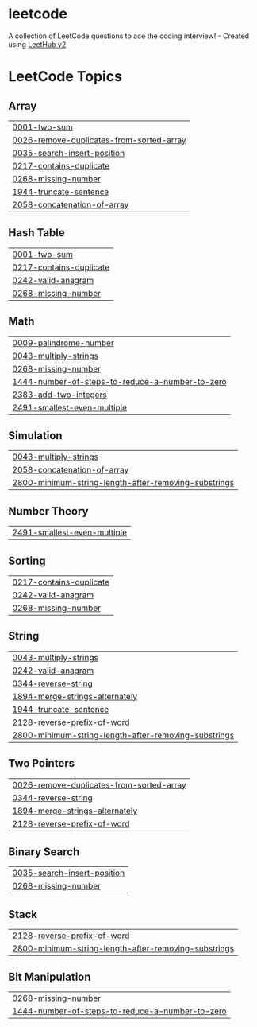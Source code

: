 # leetcode
A collection of LeetCode questions to ace the coding interview! - Created using [LeetHub v2](https://github.com/arunbhardwaj/LeetHub-2.0)

<!---LeetCode Topics Start-->
# LeetCode Topics
## Array
|  |
| ------- |
| [0001-two-sum](https://github.com/muhaammedsuhaib/leetcode/tree/master/0001-two-sum) |
| [0026-remove-duplicates-from-sorted-array](https://github.com/muhaammedsuhaib/leetcode/tree/master/0026-remove-duplicates-from-sorted-array) |
| [0035-search-insert-position](https://github.com/muhaammedsuhaib/leetcode/tree/master/0035-search-insert-position) |
| [0217-contains-duplicate](https://github.com/muhaammedsuhaib/leetcode/tree/master/0217-contains-duplicate) |
| [0268-missing-number](https://github.com/muhaammedsuhaib/leetcode/tree/master/0268-missing-number) |
| [1944-truncate-sentence](https://github.com/muhaammedsuhaib/leetcode/tree/master/1944-truncate-sentence) |
| [2058-concatenation-of-array](https://github.com/muhaammedsuhaib/leetcode/tree/master/2058-concatenation-of-array) |
## Hash Table
|  |
| ------- |
| [0001-two-sum](https://github.com/muhaammedsuhaib/leetcode/tree/master/0001-two-sum) |
| [0217-contains-duplicate](https://github.com/muhaammedsuhaib/leetcode/tree/master/0217-contains-duplicate) |
| [0242-valid-anagram](https://github.com/muhaammedsuhaib/leetcode/tree/master/0242-valid-anagram) |
| [0268-missing-number](https://github.com/muhaammedsuhaib/leetcode/tree/master/0268-missing-number) |
## Math
|  |
| ------- |
| [0009-palindrome-number](https://github.com/muhaammedsuhaib/leetcode/tree/master/0009-palindrome-number) |
| [0043-multiply-strings](https://github.com/muhaammedsuhaib/leetcode/tree/master/0043-multiply-strings) |
| [0268-missing-number](https://github.com/muhaammedsuhaib/leetcode/tree/master/0268-missing-number) |
| [1444-number-of-steps-to-reduce-a-number-to-zero](https://github.com/muhaammedsuhaib/leetcode/tree/master/1444-number-of-steps-to-reduce-a-number-to-zero) |
| [2383-add-two-integers](https://github.com/muhaammedsuhaib/leetcode/tree/master/2383-add-two-integers) |
| [2491-smallest-even-multiple](https://github.com/muhaammedsuhaib/leetcode/tree/master/2491-smallest-even-multiple) |
## Simulation
|  |
| ------- |
| [0043-multiply-strings](https://github.com/muhaammedsuhaib/leetcode/tree/master/0043-multiply-strings) |
| [2058-concatenation-of-array](https://github.com/muhaammedsuhaib/leetcode/tree/master/2058-concatenation-of-array) |
| [2800-minimum-string-length-after-removing-substrings](https://github.com/muhaammedsuhaib/leetcode/tree/master/2800-minimum-string-length-after-removing-substrings) |
## Number Theory
|  |
| ------- |
| [2491-smallest-even-multiple](https://github.com/muhaammedsuhaib/leetcode/tree/master/2491-smallest-even-multiple) |
## Sorting
|  |
| ------- |
| [0217-contains-duplicate](https://github.com/muhaammedsuhaib/leetcode/tree/master/0217-contains-duplicate) |
| [0242-valid-anagram](https://github.com/muhaammedsuhaib/leetcode/tree/master/0242-valid-anagram) |
| [0268-missing-number](https://github.com/muhaammedsuhaib/leetcode/tree/master/0268-missing-number) |
## String
|  |
| ------- |
| [0043-multiply-strings](https://github.com/muhaammedsuhaib/leetcode/tree/master/0043-multiply-strings) |
| [0242-valid-anagram](https://github.com/muhaammedsuhaib/leetcode/tree/master/0242-valid-anagram) |
| [0344-reverse-string](https://github.com/muhaammedsuhaib/leetcode/tree/master/0344-reverse-string) |
| [1894-merge-strings-alternately](https://github.com/muhaammedsuhaib/leetcode/tree/master/1894-merge-strings-alternately) |
| [1944-truncate-sentence](https://github.com/muhaammedsuhaib/leetcode/tree/master/1944-truncate-sentence) |
| [2128-reverse-prefix-of-word](https://github.com/muhaammedsuhaib/leetcode/tree/master/2128-reverse-prefix-of-word) |
| [2800-minimum-string-length-after-removing-substrings](https://github.com/muhaammedsuhaib/leetcode/tree/master/2800-minimum-string-length-after-removing-substrings) |
## Two Pointers
|  |
| ------- |
| [0026-remove-duplicates-from-sorted-array](https://github.com/muhaammedsuhaib/leetcode/tree/master/0026-remove-duplicates-from-sorted-array) |
| [0344-reverse-string](https://github.com/muhaammedsuhaib/leetcode/tree/master/0344-reverse-string) |
| [1894-merge-strings-alternately](https://github.com/muhaammedsuhaib/leetcode/tree/master/1894-merge-strings-alternately) |
| [2128-reverse-prefix-of-word](https://github.com/muhaammedsuhaib/leetcode/tree/master/2128-reverse-prefix-of-word) |
## Binary Search
|  |
| ------- |
| [0035-search-insert-position](https://github.com/muhaammedsuhaib/leetcode/tree/master/0035-search-insert-position) |
| [0268-missing-number](https://github.com/muhaammedsuhaib/leetcode/tree/master/0268-missing-number) |
## Stack
|  |
| ------- |
| [2128-reverse-prefix-of-word](https://github.com/muhaammedsuhaib/leetcode/tree/master/2128-reverse-prefix-of-word) |
| [2800-minimum-string-length-after-removing-substrings](https://github.com/muhaammedsuhaib/leetcode/tree/master/2800-minimum-string-length-after-removing-substrings) |
## Bit Manipulation
|  |
| ------- |
| [0268-missing-number](https://github.com/muhaammedsuhaib/leetcode/tree/master/0268-missing-number) |
| [1444-number-of-steps-to-reduce-a-number-to-zero](https://github.com/muhaammedsuhaib/leetcode/tree/master/1444-number-of-steps-to-reduce-a-number-to-zero) |
<!---LeetCode Topics End-->
